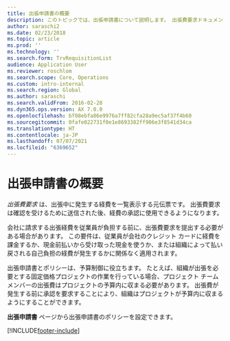 ```yaml
---
title: 出張申請書の概要
description: このトピックでは、出張申請書について説明します。 出張費要求ドキュメントには、計画された出張経費が文書化されています。
author: saraschi2
ms.date: 02/23/2018
ms.topic: article
ms.prod: ''
ms.technology: ''
ms.search.form: TrvRequisitionList
audience: Application User
ms.reviewer: roschlom
ms.search.scope: Core, Operations
ms.custom: intro-internal
ms.search.region: Global
ms.author: saraschi
ms.search.validFrom: 2016-02-28
ms.dyn365.ops.version: AX 7.0.0
ms.openlocfilehash: bf08ebfa86e9976a7ff82cfa28a9ec5af37f4b60
ms.sourcegitcommit: 0fafe022731f0e1e8693382ff906e3f8541d34ca
ms.translationtype: HT
ms.contentlocale: ja-JP
ms.lasthandoff: 07/07/2021
ms.locfileid: "6369652"
---
```

# <a name="travel-requisitions-overview"></a>出張申請書の概要

*出張費要求* は、出張中に発生する経費を一覧表示する元伝票です。 出張費要求は確認を受けるために送信された後、経費の承認に使用できるようになります。

会社に請求する出張経費を従業員が負担する前に、出張費要求を提出する必要がある場合があります。 この要件は、従業員が会社のクレジット カードに経費を課金するか、現金前払いから受け取った現金を使うか、または組織によって払い戻される自己負担の経費が発生するかに関係なく適用されます。

出張申請書とポリシーは、予算制御に役立ちます。 たとえば、組織が出張を必要とする固定価格プロジェクトの作業を行っている場合、プロジェクト チーム メンバーの出張費はプロジェクトの予算内に収まる必要があります。 出張費が発生する前に承認を要求することにより、組織はプロジェクトが予算内に収まるようにすることができます。

**出張申請書** ページから出張申請書のポリシーを設定できます。


[!INCLUDE[footer-include](../includes/footer-banner.md)]